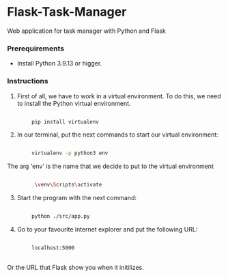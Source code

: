 # Flask-Task-Manager
Web application for task manager with Python and Flask

### Prerequirements

* Install Python 3.9.13 or higger.

### Instructions

1. First of all, we have to work in a virtual environment. To do this, we need to install the Python virtual environment.

```bash

		pip install virtualenv

```

2. In our terminal, put the next commands to start our virtual environment:

```bash

		virtualenv -p python3 env

```

The arg 'env' is the name that we decide to put to the virtual environment

```bash

		.\venv\Scripts\activate

```

3. Start the program with the next command:

```bash

		python ./src/app.py

```

4. Go to your favourite internet explorer and put the following URL:

```html

		localhost:5000
		
```
Or the URL that Flask show you when it initilizes.
